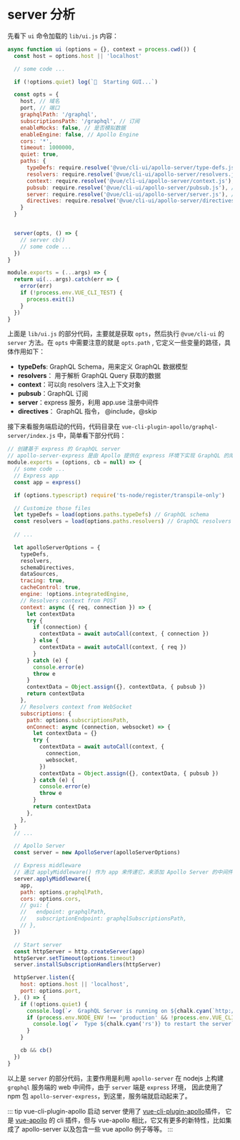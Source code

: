 # server 分析

先看下 `ui` 命令加载的 `lib/ui.js` 内容：

```js
async function ui (options = {}, context = process.cwd()) {
  const host = options.host || 'localhost'

  // some code ...

  if (!options.quiet) log(`🚀  Starting GUI...`)

  const opts = {
    host, // 域名
    port, // 端口
    graphqlPath: '/graphql', 
    subscriptionsPath: '/graphql', // 订阅
    enableMocks: false, // 是否模拟数据
    enableEngine: false, // Apollo Engine
    cors: '*',
    timeout: 1000000,
    quiet: true,
    paths: {
      typeDefs: require.resolve('@vue/cli-ui/apollo-server/type-defs.js'), // schema
      resolvers: require.resolve('@vue/cli-ui/apollo-server/resolvers.js'), // resolvers
      context: require.resolve('@vue/cli-ui/apollo-server/context.js'), // 可以向 resolvers 注入上下文对象
      pubsub: require.resolve('@vue/cli-ui/apollo-server/pubsub.js'), // 订阅
      server: require.resolve('@vue/cli-ui/apollo-server/server.js'), // express 服务 e.g. express.static
      directives: require.resolve('@vue/cli-ui/apollo-server/directives.js') // schema 指令
    }
  }


  server(opts, () => {
    // server cb()
    // some code ...
  })
}

module.exports = (...args) => {
  return ui(...args).catch(err => {
    error(err)
    if (!process.env.VUE_CLI_TEST) {
      process.exit(1)
    }
  })
}
```

上面是 `lib/ui.js` 的部分代码，主要就是获取 `opts`，然后执行 `@vue/cli-ui` 的 `server` 方法。在 `opts` 中需要注意的就是 `opts.path`  ,
它定义一些变量的路径，具体作用如下：

* **typeDefs**: GraphQL Schema，用来定义 GraphQL 数据模型
* **resolvers**： 用于解析 GraphQL Query 获取的数据
* **context**：可以向 resolvers 注入上下文对象
* **pubsub**：GraphQL 订阅
* **server**：express 服务，利用 app.use 注册中间件
* **directives**： GraphQL 指令， @include，@skip

接下来看服务端启动的代码，代码目录在 `vue-cli-plugin-apollo/graphql-server/index.js` 中，简单看下部分代码：

```js
// 创建基于 express 的 GraphQL server
// apollo-server-express 是由 Apollo 提供在 express 环境下实现 GraphQL 的库
module.exports = (options, cb = null) => {
  // some code ...
  // Express app
  const app = express()

  if (options.typescript) require('ts-node/register/transpile-only')

  // Customize those files
  let typeDefs = load(options.paths.typeDefs) // GraphQL schema
  const resolvers = load(options.paths.resolvers) // GraphQL resolvers
  
  // ...

  let apolloServerOptions = {
    typeDefs,
    resolvers,
    schemaDirectives,
    dataSources,
    tracing: true,
    cacheControl: true,
    engine: !options.integratedEngine,
    // Resolvers context from POST
    context: async ({ req, connection }) => {
      let contextData
      try {
        if (connection) {
          contextData = await autoCall(context, { connection })
        } else {
          contextData = await autoCall(context, { req })
        }
      } catch (e) {
        console.error(e)
        throw e
      }
      contextData = Object.assign({}, contextData, { pubsub })
      return contextData
    },
    // Resolvers context from WebSocket
    subscriptions: {
      path: options.subscriptionsPath,
      onConnect: async (connection, websocket) => {
        let contextData = {}
        try {
          contextData = await autoCall(context, {
            connection,
            websocket,
          })
          contextData = Object.assign({}, contextData, { pubsub })
        } catch (e) {
          console.error(e)
          throw e
        }
        return contextData
      },
    },
  }
  // ...

  // Apollo Server
  const server = new ApolloServer(apolloServerOptions)

  // Express middleware
  // 通过 applyMiddleware() 作为 app 来传递它，来添加 Apollo Server 的中间件
  server.applyMiddleware({
    app,
    path: options.graphqlPath,
    cors: options.cors,
    // gui: {
    //   endpoint: graphqlPath,
    //   subscriptionEndpoint: graphqlSubscriptionsPath,
    // },
  })

  // Start server
  const httpServer = http.createServer(app)
  httpServer.setTimeout(options.timeout)
  server.installSubscriptionHandlers(httpServer)

  httpServer.listen({
    host: options.host || 'localhost',
    port: options.port,
  }, () => {
    if (!options.quiet) {
      console.log(`✔️  GraphQL Server is running on ${chalk.cyan(`http://localhost:${options.port}${options.graphqlPath}`)}`)
      if (process.env.NODE_ENV !== 'production' && !process.env.VUE_CLI_API_MODE) {
        console.log(`✔️  Type ${chalk.cyan('rs')} to restart the server`)
      }
    }

    cb && cb()
  })
}
```
以上是 `server` 的部分代码，主要作用是利用 `apollo-server` 在 nodejs 上构建 `grqphql` 服务端的 web 中间件，由于 `server` 端是 `express` 环境，
因此使用了 npm 包 `apollo-server-express`，到这里，服务端就启动起来了。

::: tip vue-cli-plugin-apollo
启动 server 使用了 [vue-cli-plugin-apollo](https://github.com/Akryum/vue-cli-plugin-apollo)插件，
它是 [vue-apollo](https://vue-apollo.netlify.com/zh-cn/)
的 cli 插件，但与 vue-apollo 相比，它又有更多的新特性，比如集成了 apollo-server 以及包含一些 vue apollo 例子等等。
:::
